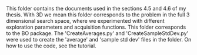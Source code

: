 This folder contains the documents used in the sections 4.5 and 4.6 of my thesis. With 3D we mean this folder corresponds to the problem in the full 3 dimensional search space, where we experimented with different exploration parameters and acquisition functions. This folder corresponds to the BO package. The 'CreateAverages.py' and 'CreateSampleStdDev.py' were used to create the 'average' and 'sample std dev' files in the folder. On how to use the code, see the tutorial.
